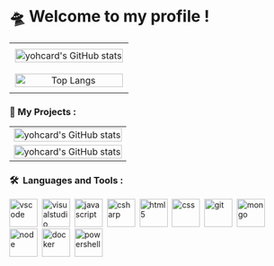 # 🛸 Welcome to my profile !

<table style="width: 150%; text-align: center; margin: auto;">
  <tr>
    <td style="padding: 10px;">
      <img src="https://github-readme-stats.vercel.app/api?username=yohcard&show_icons=true&theme=darcula&rank_icon=github" alt="yohcard's GitHub stats" width="100%">
    </td>
  </tr>
  <tr>
    <td style="padding: 10px;">
      <a href="https://github.com/anuraghazra/github-readme-stats">
        <img src="https://github-readme-stats.vercel.app/api/top-langs/?username=yohcard&layout=compact&theme=monokai" alt="Top Langs" width="100%">
      </a>
    </td>
  </tr>
</table>


### 📕 My Projects :
<table style="width: 150%; text-align: center; margin: auto;">
  <tr>
    <td>
      <img src="https://github-readme-stats.vercel.app/api/pin?username=yohcard&repo=P_FUN_YohCard&theme=onedark&show_icons=true" alt="yohcard's GitHub stats" width="100%">
    </td>
  </tr>
  <tr>
    <td>
      <img src="https://github-readme-stats.vercel.app/api/pin?username=yohcard&repo=POO-yohan-Cardis&theme=onedark&show_icons=true" alt="yohcard's GitHub stats" width="100%">
    </td>
  </tr>
</table>

### 🛠 &nbsp;Languages and Tools :

<p>
<img src="https://cdn.jsdelivr.net/gh/devicons/devicon/icons/vscode/vscode-original.svg" title="vscode" alt="vscode" width="50" height="50"/>&nbsp;
<img src="https://cdn.jsdelivr.net/gh/devicons/devicon/icons/visualstudio/visualstudio-plain.svg" alt="visualstudio" width="50" height="50"/>&nbsp;
<img src="https://cdn.jsdelivr.net/gh/devicons/devicon/icons/javascript/javascript-original.svg" alt="javascript" width="50" height="50"/>&nbsp;
<img src="https://cdn.jsdelivr.net/gh/devicons/devicon/icons/csharp/csharp-original.svg" alt="csharp" width="50" height="50"/>&nbsp;
<img src="https://cdn.jsdelivr.net/gh/devicons/devicon/icons/html5/html5-original.svg" alt="html5" width="50" height="50"/>&nbsp;
<img src="https://cdn.jsdelivr.net/gh/devicons/devicon/icons/css3/css3-original.svg" alt="css" width="50" height="50"/>&nbsp;
<img src="https://cdn.jsdelivr.net/gh/devicons/devicon/icons/git/git-original.svg" alt="git" width="50" height="50"/>&nbsp;
<img src="https://cdn.jsdelivr.net/gh/devicons/devicon/icons/mongodb/mongodb-original.svg" alt="mongo" width="50" height="50"/>&nbsp;
<img src="https://cdn.jsdelivr.net/gh/devicons/devicon/icons/nodejs/nodejs-original.svg" alt="node" width="50" height="50"/>&nbsp;
<img src="https://cdn.jsdelivr.net/gh/devicons/devicon/icons/docker/docker-plain.svg" alt="docker" width="50" height="50"/>&nbsp;
<img src=https://github.com/uiwjs/file-icons/blob/master/icon/powershell.svg alt="powershell" width="50" height="50"/>&nbsp;
</p>
